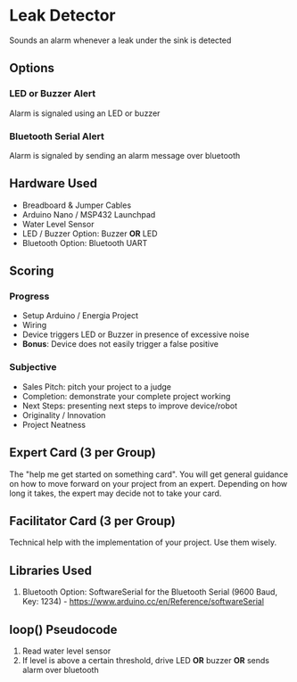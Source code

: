 # Leak Detector
Sounds an alarm whenever a leak under the sink is detected

## Options

### LED or Buzzer Alert
Alarm is signaled using an LED or buzzer

### Bluetooth Serial Alert
Alarm is signaled by sending an alarm message over bluetooth

## Hardware Used
- Breadboard & Jumper Cables
- Arduino Nano / MSP432 Launchpad
- Water Level Sensor
- LED / Buzzer Option: Buzzer **OR** LED
- Bluetooth Option: Bluetooth UART

## Scoring

### Progress
- Setup Arduino / Energia Project
- Wiring
- Device triggers LED or Buzzer in presence of excessive noise
- **Bonus**: Device does not easily trigger a false positive

### Subjective
- Sales Pitch: pitch your project to a judge
- Completion: demonstrate your complete project working
- Next Steps: presenting next steps to improve device/robot
- Originality / Innovation
- Project Neatness

## Expert Card (3 per Group)
The "help me get started on something card". You will get general guidance on how to move forward on your project from an expert. Depending on how long it takes, the expert may decide not to take your card.

## Facilitator Card (3 per Group)
Technical help with the implementation of your project. Use them wisely.

## Libraries Used
1. Bluetooth Option: SoftwareSerial for the Bluetooth Serial  (9600 Baud, Key: 1234) - https://www.arduino.cc/en/Reference/softwareSerial

## loop() Pseudocode
1. Read water level sensor
2. If level is above a certain threshold, drive LED **OR** buzzer **OR** sends alarm over bluetooth
